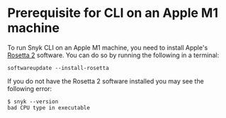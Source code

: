 # Prerequisite for CLI on an Apple M1 machine

To run Snyk CLI on an Apple M1 machine, you need to install Apple's [Rosetta 2](https://support.apple.com/en-gb/HT211861) software. You can do so by running the following in a terminal:

```
softwareupdate --install-rosetta
```

If you do not have the Rosetta 2 software installed you may see the following error:

```
$ snyk --version
bad CPU type in executable

```
